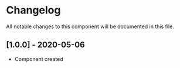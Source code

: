 # Changelog
All notable changes to this component will be documented in this file.

## [1.0.0] - 2020-05-06
- Component created

